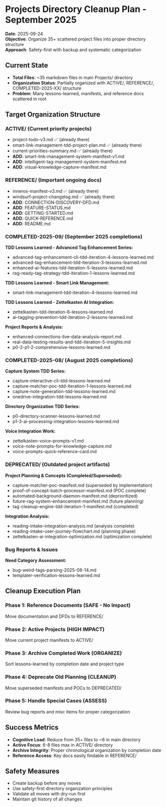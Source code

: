 # Projects Directory Cleanup Plan - September 2025

**Date**: 2025-09-24  
**Objective**: Organize 35+ scattered project files into proper directory structure  
**Approach**: Safety-first with backup and systematic categorization

## Current State
- **Total Files**: ~35 markdown files in main Projects/ directory
- **Organization Status**: Partially organized with ACTIVE/, REFERENCE/, COMPLETED-2025-XX/ structure
- **Problem**: Many lessons-learned, manifests, and reference docs scattered in root

## Target Organization Structure

### ACTIVE/ (Current priority projects)
- project-todo-v3.md ✅ (already there)
- smart-link-management-tdd-project-plan.md ✅ (already there) 
- current-priorities-summary.md ✅ (already there)
- **ADD**: smart-link-management-system-manifest-v1.md
- **ADD**: intelligent-tag-management-system-manifest.md
- **ADD**: visual-knowledge-capture-manifest.md

### REFERENCE/ (Important ongoing docs)
- inneros-manifest-v3.md ✅ (already there)
- windsurf-project-changelog.md ✅ (already there)
- **ADD**: CONNECTION-DISCOVERY-DFD.md
- **ADD**: FEATURE-STATUS.md
- **ADD**: GETTING-STARTED.md
- **ADD**: QUICK-REFERENCE.md
- **ADD**: README.md

### COMPLETED-2025-09/ (September 2025 completions)
**TDD Lessons Learned - Advanced Tag Enhancement Series:**
- advanced-tag-enhancement-cli-tdd-iteration-4-lessons-learned.md
- advanced-tag-enhancement-tdd-iteration-3-lessons-learned.md
- enhanced-ai-features-tdd-iteration-5-lessons-learned.md
- rag-ready-tag-strategy-tdd-iteration-1-lessons-learned.md

**TDD Lessons Learned - Smart Link Management:**
- smart-link-management-tdd-iteration-4-lessons-learned.md

**TDD Lessons Learned - Zettelkasten AI Integration:**
- zettelkasten-tdd-iteration-6-lessons-learned.md
- ai-tagging-prevention-tdd-iteration-2-lessons-learned.md

**Project Reports & Analysis:**
- enhanced-connections-live-data-analysis-report.md
- real-data-testing-results-and-tdd-iteration-5-insights.md
- p0-2-p1-2-comprehensive-lessons-learned.md

### COMPLETED-2025-08/ (August 2025 completions) 
**Capture System TDD Series:**
- capture-interactive-cli-tdd-lessons-learned.md
- capture-matcher-poc-tdd-iteration-1-lessons-learned.md
- capture-note-generation-tdd-lessons-learned.md
- onedrive-integration-tdd-lessons-learned.md

**Directory Organization TDD Series:**
- p0-directory-scanner-lessons-learned.md
- p1-3-ai-processing-integration-lessons-learned.md

**Voice Integration Work:**
- zettelkasten-voice-prompts-v1.md
- voice-note-prompts-for-knowledge-capture.md
- voice-prompts-quick-reference-card.md

### DEPRECATED/ (Outdated project artifacts)
**Project Planning & Concepts (Completed/Superseded):**
- capture-matcher-poc-manifest.md (superseded by implementation)
- proof-of-concept-batch-processor-manifest.md (POC complete)
- automated-background-daemon-manifest.md (deprioritized)
- future-rag-system-enhancement-manifest.md (future planning)
- tag-cleanup-engine-tdd-iteration-1-manifest.md (completed)

**Integration Analysis:**
- reading-intake-integration-analysis.md (analysis complete)
- reading-intake-user-journey-flowchart.md (planning phase)
- zettelkasten-ai-integration-optimization.md (optimization complete)

### Bug Reports & Issues
**Need Category Assessment:**
- bug-weird-tags-parsing-2025-08-14.md
- templater-verification-lessons-learned.md

## Cleanup Execution Plan

### Phase 1: Reference Documents (SAFE - No Impact)
Move documentation and DFDs to REFERENCE/

### Phase 2: Active Projects (HIGH IMPACT)
Move current project manifests to ACTIVE/

### Phase 3: Archive Completed Work (ORGANIZE)
Sort lessons-learned by completion date and project type

### Phase 4: Deprecate Old Planning (CLEANUP)
Move superseded manifests and POCs to DEPRECATED/

### Phase 5: Handle Special Cases (ASSESS)
Review bug reports and misc items for proper categorization

## Success Metrics
- **Cognitive Load**: Reduce from 35+ files to ~6 in main directory
- **Active Focus**: 6-8 files max in ACTIVE/ directory
- **Archive Integrity**: Proper chronological organization by completion date
- **Reference Access**: Key docs easily findable in REFERENCE/

## Safety Measures
- Create backup before any moves
- Use safety-first directory organization principles
- Validate all moves with dry-run first
- Maintain git history of all changes
